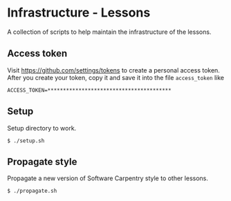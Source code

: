 # Infrastructure - Lessons

A collection of scripts to help maintain the infrastructure of the lessons.

## Access token

Visit https://github.com/settings/tokens to create a personal access token.
After you create your token,
copy it and save it into the file `access_token` like

~~~
ACCESS_TOKEN=****************************************
~~~

## Setup

Setup directory to work.

~~~
$ ./setup.sh
~~~

## Propagate style

Propagate a new version of Software Carpentry style to other lessons.

~~~
$ ./propagate.sh
~~~
